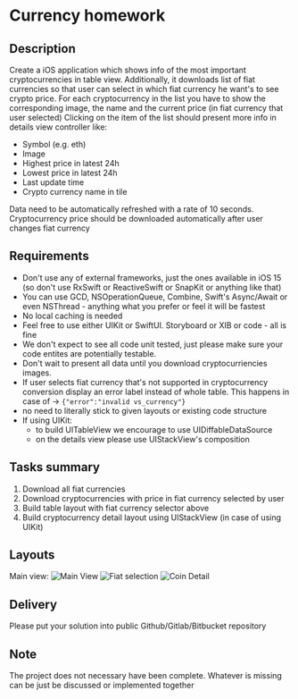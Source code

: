 #  Currency homework

## Description
Create a iOS application which shows info of the most important cryptocurrencies in table view. Additionally,
it downloads list of fiat currencies so that user can select in which fiat currency he want's to see crypto price.
For each cryptocurrency in the list you have to show the corresponding image, the name and the current price (in fiat currency that user selected)
Clicking on the item of the list should present more info in details view controller like:
- Symbol (e.g. eth)
- Image
- Highest price in latest 24h
- Lowest price in latest 24h
- Last update time
- Crypto currency name in tile

Data need to be automatically refreshed with a rate of 10 seconds.
Cryptocurrency price should be downloaded automatically after user changes fiat currency

## Requirements
* Don't use any of external frameworks, just the ones available in iOS 15 (so don't use RxSwift or ReactiveSwift or SnapKit or anything like that)
* You can use GCD, NSOperationQueue, Combine, Swift's Async/Await or even NSThread - anything what you prefer or feel it will be fastest
* No local caching is needed
* Feel free to use either UIKit or SwiftUI. Storyboard or XIB or code - all is fine
* We don't expect to see all code unit tested, just please make sure your code entites are potentially testable.
* Don't wait to present all data until you download cryptocurriencies images.
* If user selects fiat currency that's not supported in cryptocurrency conversion display an error label instead of whole table. This happens in case of -> `{"error":"invalid vs_currency"}`
* no need to literally stick to given layouts or existing code structure
* If using UIKit:
    - to build UITableView we encourage to use UIDiffableDataSource
    - on the details view please use UIStackView's composition

## Tasks summary
1. Download all fiat currencies
2. Download cryptocurrencies with price in fiat currency selected by user
3. Build table layout with fiat currency selector above
4. Build cryptocurrency detail layout using UIStackView (in case of using UIKit)

## Layouts
Main view: 
![Main View](mainView.png)
![Fiat selection](fiatSelection.png)
![Coin Detail](coinDetailView.png)

## Delivery
Please put your solution into public Github/Gitlab/Bitbucket repository

## Note
The project does not necessary have been complete. Whatever is missing can be just be discussed or implemented together
